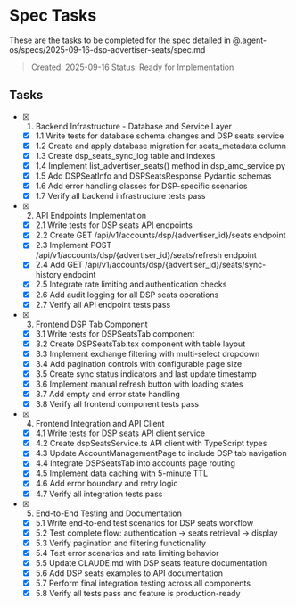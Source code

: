 # Spec Tasks

These are the tasks to be completed for the spec detailed in @.agent-os/specs/2025-09-16-dsp-advertiser-seats/spec.md

> Created: 2025-09-16
> Status: Ready for Implementation

## Tasks

- [x] 1. Backend Infrastructure - Database and Service Layer
  - [x] 1.1 Write tests for database schema changes and DSP seats service
  - [x] 1.2 Create and apply database migration for seats_metadata column
  - [x] 1.3 Create dsp_seats_sync_log table and indexes
  - [x] 1.4 Implement list_advertiser_seats() method in dsp_amc_service.py
  - [x] 1.5 Add DSPSeatInfo and DSPSeatsResponse Pydantic schemas
  - [x] 1.6 Add error handling classes for DSP-specific scenarios
  - [x] 1.7 Verify all backend infrastructure tests pass

- [x] 2. API Endpoints Implementation
  - [x] 2.1 Write tests for DSP seats API endpoints
  - [x] 2.2 Create GET /api/v1/accounts/dsp/{advertiser_id}/seats endpoint
  - [x] 2.3 Implement POST /api/v1/accounts/dsp/{advertiser_id}/seats/refresh endpoint
  - [x] 2.4 Add GET /api/v1/accounts/dsp/{advertiser_id}/seats/sync-history endpoint
  - [x] 2.5 Integrate rate limiting and authentication checks
  - [x] 2.6 Add audit logging for all DSP seats operations
  - [x] 2.7 Verify all API endpoint tests pass

- [x] 3. Frontend DSP Tab Component
  - [x] 3.1 Write tests for DSPSeatsTab component
  - [x] 3.2 Create DSPSeatsTab.tsx component with table layout
  - [x] 3.3 Implement exchange filtering with multi-select dropdown
  - [x] 3.4 Add pagination controls with configurable page size
  - [x] 3.5 Create sync status indicators and last update timestamp
  - [x] 3.6 Implement manual refresh button with loading states
  - [x] 3.7 Add empty and error state handling
  - [x] 3.8 Verify all frontend component tests pass

- [x] 4. Frontend Integration and API Client
  - [x] 4.1 Write tests for DSP seats API client service
  - [x] 4.2 Create dspSeatsService.ts API client with TypeScript types
  - [x] 4.3 Update AccountManagementPage to include DSP tab navigation
  - [x] 4.4 Integrate DSPSeatsTab into accounts page routing
  - [x] 4.5 Implement data caching with 5-minute TTL
  - [x] 4.6 Add error boundary and retry logic
  - [x] 4.7 Verify all integration tests pass

- [x] 5. End-to-End Testing and Documentation
  - [x] 5.1 Write end-to-end test scenarios for DSP seats workflow
  - [x] 5.2 Test complete flow: authentication → seats retrieval → display
  - [x] 5.3 Verify pagination and filtering functionality
  - [x] 5.4 Test error scenarios and rate limiting behavior
  - [x] 5.5 Update CLAUDE.md with DSP seats feature documentation
  - [x] 5.6 Add DSP seats examples to API documentation
  - [x] 5.7 Perform final integration testing across all components
  - [x] 5.8 Verify all tests pass and feature is production-ready